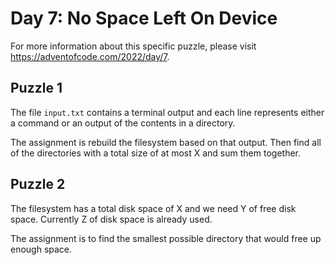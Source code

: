 # Day 7: No Space Left On Device

For more information about this specific puzzle, please visit https://adventofcode.com/2022/day/7. 

## Puzzle 1

The file `input.txt` contains a terminal output and each line represents either a command or an output of the contents in a directory.

The assignment is rebuild the filesystem based on that output. Then find all of the directories with a total size of at most X and sum them together.

## Puzzle 2

The filesystem has a total disk space of X and we need Y of free disk space. Currently Z of disk space is already used.

The assignment is to find the smallest possible directory that would free up enough space.